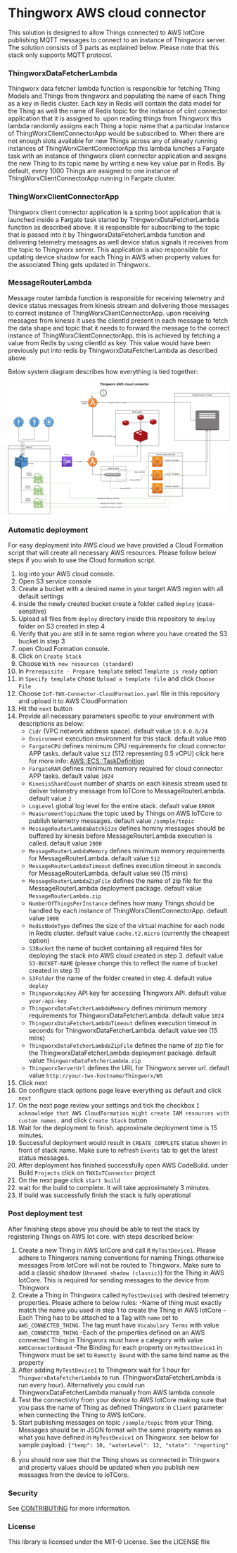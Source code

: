 # Thingworx AWS cloud connector
This solution is designed to allow Things connected to AWS IotCore publishing MQTT messages to connect to an instance of Thingworx server. 
The solution consists of 3 parts as explained below. Please note that this stack only supports MQTT protocol.

### ThingworxDataFetcherLambda
Thingworx data fetcher lambda function is responsible for fetching Thing Models and Things from thingworx and populating the name of each Thing 
as a key in Redis cluster. Each key in Redis will contain the data model for the Thing as well the name of Redis topic for the 
instance of clint connector application that it is assigned to. upon reading things from Thingworx this lambda randomly assigns each Thing 
a topic name that a particular instance of ThingWorxClientConnectorApp would be subscribed to. When there are not enough slots available for new Things across 
any of already running instances of ThingWorxClientConnectorApp this lambda lunches a Fargate task with an instance of thingworx client connector application and assigns
the new Thing to its topic name by writing a new key value par in Redis. By default, every 1000 Things are assigned to one instance of ThingWorxClientConnectorApp running in 
Fargate cluster.

### ThingWorxClientConnectorApp
Thingworx client connector application is a spring boot application that is launched inside a Fargate task started by ThingworxDataFetcherLambda function as described above.
it is responsible for subscribing to the topic that is passed into it by ThingworxDataFetcherLambda function and delivering telemetry messages as well device status signals it receives from the
topic to Thingworx server. This application is also responsible for updating device shadow for each Thing in AWS when property values for the associated Thing gets updated in Thingworx. 


### MessageRouterLambda
Message router lambda function is responsible for receiving telemetry and device status messages from kinesis stream and delivering those messages to correct instance of ThingWorxClientConnectorApp.
upon receiving messages from kinesis it uses the clientId present in each message to fetch the data shape and topic that it needs to forward the message to the correct instance of 
ThingWorxClientConnectorApp. this is achieved by fetching a value from Redis by using clientId as key. This value would have been previously put into redis by ThingworxDataFetcherLambda as described above


Below system diagram describes how everything is tied together:

![image](aws_cloud-connector-diagram-final.jpg)


### Automatic deployment
For easy deployment into AWS cloud we have provided a 
Cloud Formation script that will create all necessary AWS resources. Please follow below steps if you wish to use the Cloud formation script.

1. log into your AWS cloud console.
2. Open S3 service console
3. Create a bucket with a desired name in your target AWS region with all default settings
4. inside the newly created bucket create a folder called `deploy` (case-sensitive)
5. Upload all files from `deploy` directory inside this repository to `deploy` folder on S3 created in step 4
6. Verify that you are still in te same region where you have created the S3 bucket in step 3
7. open Cloud Formation console.
8. Click on `Create Stack`
9. Choose `With new resources (standard)`
10. In `Prerequisite - Prepare template` select `Template is ready` option
11. in `Specify template` chose `Upload a template file` and click `Choose File`
12. Choose `IoT-TWX-Connector-CloudFormation.yaml` file in this repository and upload it to AWS CloudFormation
13. Hit the `next` button
14. Provide all necessary parameters specific to your environment with descriptions as below:
    - `Cidr` (VPC network address space). default value `10.0.0.0/24`
    - `Environment` execution environment for this stack. default value `PROD`
    - `FargateCPU` defines minimum CPU requirements for cloud connector APP tasks. default value `512` (512 representing 0.5 vCPU) click here for more info: [AWS::ECS::TaskDefinition](https://docs.aws.amazon.com/AWSCloudFormation/latest/UserGuide/aws-resource-ecs-taskdefinition.html#cfn-ecs-taskdefinition-cpu)
    - `FargateRAM` defines minimum memory required for cloud connector APP tasks. default value `1024`
    - `KinesisShardCount` number of shards on each kinesis stream used to deliver telemetry message from IoTCore to MessageRouterLambda. default value `2`
    - `LogLevel`	global log level for the entire stack. default value `ERROR`
    - `MeasurementTopicName`	the topic used by Things on AWS IoTCore to publish telemetry messages. default value `/sample/topic`
    - `MessageRouterLambdaBatchSize`	defines hominy messages should be buffered by kinesis before MessageRouterLambda execution is called. default value `2000`
    - `MessageRouterLambdaMemory`	defines minimum memory requirements for MessageRouterLambda. default value `512`
    - `MessageRouterLambdaTimeout` defines execution timeout in seconds for MessageRouterLambda. default value `900` (15 mins)
    - `MessageRouterLambdaZipFile` defines the name of zip file for the MessageRouterLambda deployment package. default value `MessageRouterLambda.zip`
    - `NumberOfThingsPerInstance`	defines how many Things should be handled by each instance of ThingWorxClientConnectorApp. default value `1000`
    - `RedisNodeType` defines the size of the virtual machine for each node in Redis cluster. default value `cache.t2.micro` (currently the cheapest option)
    - `S3Bucket` the name of bucket containing all required files for deploying the stack into AWS cloud created in step 3. default value	`S3-BUCKET-NAME` (please change this to reflect the name of bucket created in step 3)
    - `S3Folder` the name of the folder created in step 4. default value `deploy`
    - `ThingworxApiKey` API key for accessing Thingworx API. default value `your-api-key`
    - `ThingworxDataFetcherLambdaMemory` defines minimum memory requirements for ThingworxDataFetcherLambda. default value `1024`
    - `ThingworxDataFetcherLambdaTimeout` defines execution timeout in seconds for ThingworxDataFetcherLambda. default value `900` (15 mins)
    - `ThingworxDataFetcherLambdaZipFile`	defines the name of zip file for the ThingworxDataFetcherLambda deployment package. default value `ThingworxDataFetcherLambda.zip`
    - `ThingworxServerUrl` defines the URL for Thingworx server url. default value `http://your-twx-hostname/Thingworx/WS`
15. Click next
16. On configure stack options page leave everything as default and click `next`
17. On the next page review your settings and tick the checkbox `I acknowledge that AWS CloudFormation might create IAM resources with custom names.` and click `Create Stack` button
18. Wait for the deployment to finish. approximate deployment time is 15 minutes.
19. Successful deployment would result in `CREATE_COMPLETE` status shown in front of stack name. Make sure to refresh `Events` tab to get the latest status messages.
20. After deployment has finished successfully open AWS CodeBuild. under Build `Projects` click on `TWXIoTConnector` project
21. On the next page click `start build`
22. wait for the build to complete. It will take approximately 3 minutes.
23. If build was successfully finish the stack is fully operational

### Post deployment test
After finishing steps above you should be able to test the stack by registering Things on AWS Iot core. with steps described below:
1. Create a new Thing in AWS IotCore and call it `MyTestDevice1`. Please adhere to Thingworx naming conventions for naming Things otherwise messages
   From IotCore will not be routed to Thingworx. Make sure to add a classic shadow (`Unnamed shadow (classic)`) for the Thing in AWS IotCore. This is required for sending messages to the device from Thingworx
2. Create a Thing in Thingworx called `MyTestDevice1` with desired telemetry properties. Please adhere to below rules:
    -Name of thing must exactly match the name you used in step 1 to create the Thing in AWS IotCore
    -Each Thing has to be attached to a Tag with `name` set to `AWS_CONNECTED_THING`. The tag must have `Vocabulary Terms` with value `AWS_CONNECTED_THING`
    -Each of the properties defined on an AWS connected Thing in Thingworx must have a category with value `AWSConnectorBound`
    -The Binding for each property on `MyTestDevice1` in Thingworx must be set to `Remotly Bound` with the same bind name as the property
3. After adding `MyTestDevice1` to Thingworx wait for 1 hour for `ThingworxDataFetcherLambda` to run. (ThingworxDataFetcherLambda is run every hour). Alternatively you could run ThingworxDataFetcherLambda manually from AWS lambda console 
4. Test the connectivity from your device to AWS IotCore making sure that you pass the name of Thing as defined Thingworx in `Client` parameter when connecting the Thing to AWS IotCore.
5. Start publishing messages on topic `/sample/topic` from your Thing. Messages should be in JSON format wih the same property names as what you have defined in `MyTestDevice1` on Thingworx. see below for sample payload:
   `{"temp": 10, "waterLevel": 12, "state": "reporting" }`
6. you should now see that the Thing shows as connected in Thingworx and property values should be updated when you publish new messages from the device to IoTCore.

### Security
See [CONTRIBUTING](https://github.com/aws-samples/aws-iot-thingworx/blob/main/CONTRIBUTING.md#security-issue-notifications) for more information.

### License
This library is licensed under the MIT-0 License. See the LICENSE file
